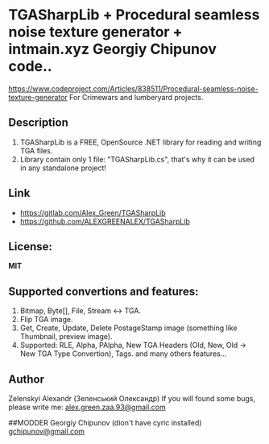 # TGASharpLib + Procedural seamless noise texture generator + intmain.xyz Georgiy Chipunov code..
https://www.codeproject.com/Articles/838511/Procedural-seamless-noise-texture-generator
For Crimewars and lumberyard projects.


## Description
1. TGASharpLib is a FREE, OpenSource .NET library for reading and writing TGA files.
2. Library contain only 1 file: "TGASharpLib.cs", that's why it can be used in any standalone project!

## Link
* https://gitlab.com/Alex_Green/TGASharpLib
* https://github.com/ALEXGREENALEX/TGASharpLib

## License:
**MIT**

## Supported convertions and features:
1. Bitmap, Byte[], File, Stream <-> TGA.
2. Flip TGA image.
3. Get, Create, Update, Delete PostageStamp image (something like Thumbnail, preview image).
4. Supported: RLE, Alpha, PAlpha, New TGA Headers (Old, New, Old -> New TGA Type Convertion), Tags.
and many others features...

## Author
Zelenskyi Alexandr (Зеленський Олександр)
If you will found some bugs, please write me: alex.green.zaa.93@gmail.com

##MODDER
Georgiy Chipunov (dion't have cyric installed)
gchipunov@gmail.com
